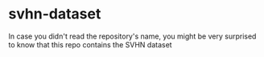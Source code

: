 # svhn-dataset
In case you didn't read the repository's name, you might be very surprised to know that this repo contains the SVHN dataset
